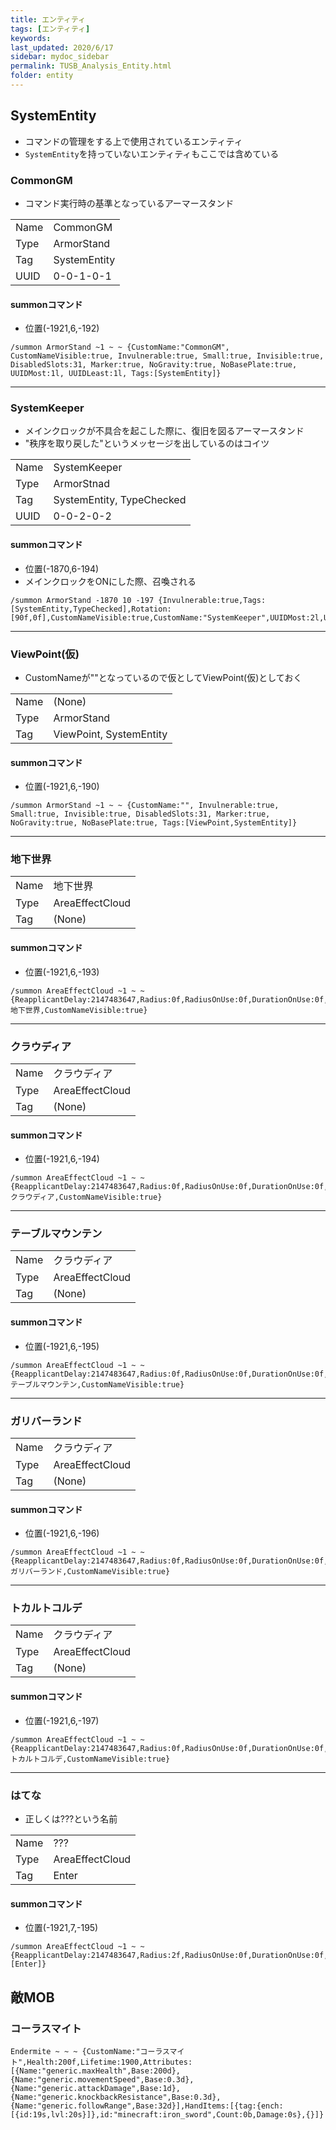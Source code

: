 ```yaml
---
title: エンティティ
tags: [エンティティ]
keywords: 
last_updated: 2020/6/17
sidebar: mydoc_sidebar
permalink: TUSB_Analysis_Entity.html
folder: entity
---
```


## SystemEntity

- コマンドの管理をする上で使用されているエンティティ
- `SystemEntity`を持っていないエンティティもここでは含めている

### CommonGM

- コマンド実行時の基準となっているアーマースタンド

|||
|-|-|
|Name|CommonGM|
|Type|ArmorStand|
|Tag|SystemEntity|
|UUID|0-0-1-0-1|

#### summonコマンド

- 位置(-1921,6,-192)

```minecraftcommand
/summon ArmorStand ~1 ~ ~ {CustomName:"CommonGM", CustomNameVisible:true, Invulnerable:true, Small:true, Invisible:true, DisabledSlots:31, Marker:true, NoGravity:true, NoBasePlate:true, UUIDMost:1l, UUIDLeast:1l, Tags:[SystemEntity]}
```

---

### SystemKeeper

- メインクロックが不具合を起こした際に、復旧を図るアーマースタンド
- "秩序を取り戻した"というメッセージを出しているのはコイツ

|||
|-|-|
|Name|SystemKeeper|
|Type|ArmorStnad|
|Tag|SystemEntity, TypeChecked|
|UUID|0-0-2-0-2|

#### summonコマンド

- 位置(-1870,6-194)
- メインクロックをONにした際、召喚される

```minecraftcommand
/summon ArmorStand -1870 10 -197 {Invulnerable:true,Tags:[SystemEntity,TypeChecked],Rotation:[90f,0f],CustomNameVisible:true,CustomName:"SystemKeeper",UUIDMost:2l,UUIDLeast:2l}
```

---

### ViewPoint(仮)

- CustomNameが""となっているので仮としてViewPoint(仮)としておく

|||
|-|-|
|Name|(None)|
|Type|ArmorStand|
|Tag|ViewPoint, SystemEntity|

#### summonコマンド

- 位置(-1921,6,-190)

```minecraftcommand
/summon ArmorStand ~1 ~ ~ {CustomName:"", Invulnerable:true, Small:true, Invisible:true, DisabledSlots:31, Marker:true, NoGravity:true, NoBasePlate:true, Tags:[ViewPoint,SystemEntity]}
```

---

### 地下世界

|||
|-|-|
|Name|地下世界|
|Type|AreaEffectCloud|
|Tag|(None)|

#### summonコマンド

- 位置(-1921,6,-193)

```minecraftcommand
/summon AreaEffectCloud ~1 ~ ~ {ReapplicantDelay:2147483647,Radius:0f,RadiusOnUse:0f,DurationOnUse:0f,Duration:2147483647,RadiusPerTick:0f,WaitTime:0,Age:0,Particle:take,CustomName:地下世界,CustomNameVisible:true}
```

---

### クラウディア

|||
|-|-|
|Name|クラウディア|
|Type|AreaEffectCloud|
|Tag|(None)|

#### summonコマンド

- 位置(-1921,6,-194)

```minecraftcommand
/summon AreaEffectCloud ~1 ~ ~ {ReapplicantDelay:2147483647,Radius:0f,RadiusOnUse:0f,DurationOnUse:0f,Duration:2147483647,RadiusPerTick:0f,WaitTime:0,Age:0,Particle:take,CustomName:クラウディア,CustomNameVisible:true}
```

---

### テーブルマウンテン

|||
|-|-|
|Name|クラウディア|
|Type|AreaEffectCloud|
|Tag|(None)|

#### summonコマンド

- 位置(-1921,6,-195)

```minecraftcommand
/summon AreaEffectCloud ~1 ~ ~ {ReapplicantDelay:2147483647,Radius:0f,RadiusOnUse:0f,DurationOnUse:0f,Duration:2147483647,RadiusPerTick:0f,WaitTime:0,Age:0,Particle:take,CustomName:テーブルマウンテン,CustomNameVisible:true}
```

---

### ガリバーランド

|||
|-|-|
|Name|クラウディア|
|Type|AreaEffectCloud|
|Tag|(None)|

#### summonコマンド

- 位置(-1921,6,-196)

```minecraftcommand
/summon AreaEffectCloud ~1 ~ ~ {ReapplicantDelay:2147483647,Radius:0f,RadiusOnUse:0f,DurationOnUse:0f,Duration:2147483647,RadiusPerTick:0f,WaitTime:0,Age:0,Particle:take,CustomName:ガリバーランド,CustomNameVisible:true}
```

---

### トカルトコルデ

|||
|-|-|
|Name|クラウディア|
|Type|AreaEffectCloud|
|Tag|(None)|

#### summonコマンド

- 位置(-1921,6,-197)

```minecraftcommand
/summon AreaEffectCloud ~1 ~ ~ {ReapplicantDelay:2147483647,Radius:0f,RadiusOnUse:0f,DurationOnUse:0f,Duration:2147483647,RadiusPerTick:0f,WaitTime:0,Age:0,Particle:take,CustomName:トカルトコルデ,CustomNameVisible:true}
```

---

### はてな

- 正しくは???という名前

|||
|-|-|
|Name|???|
|Type|AreaEffectCloud|
|Tag|Enter|

#### summonコマンド

- 位置(-1921,7,-195)

```minecraftcommand
/summon AreaEffectCloud ~1 ~ ~ {ReapplicantDelay:2147483647,Radius:2f,RadiusOnUse:0f,DurationOnUse:0f,Duration:2147483647,RadiusPerTick:0f,WaitTime:0,Age:0,Particle:take,CustomName:???,CustomNameVisible:true,Tags:[Enter]}
```

## 敵MOB

### コーラスマイト

```minecraftcommand
Endermite ~ ~ ~ {CustomName:"コーラスマイト",Health:200f,Lifetime:1900,Attributes:[{Name:"generic.maxHealth",Base:200d},{Name:"generic.movementSpeed",Base:0.3d},{Name:"generic.attackDamage",Base:1d},{Name:"generic.knockbackResistance",Base:0.3d},{Name:"generic.followRange",Base:32d}],HandItems:[{tag:{ench:[{id:19s,lvl:20s}]},id:"minecraft:iron_sword",Count:0b,Damage:0s},{}]}
```

[CommonGM]:/TUSB_Analysis/entity/TUSB_Analysis_Entity.html
[エンダーマイト]:/TUSB_Analysis/entity/TUSB_Analysis_Entity.html
[SystemKeeper]:/TUSB_Analysis/entity/TUSB_Analysis_Entity.html
[地下世界]:/TUSB_Analysis/entity/TUSB_Analysis_Entity.html
[クラウディア]:/TUSB_Analysis/entity/TUSB_Analysis_Entity.html
[テーブルマウンテン]:/TUSB_Analysis/entity/TUSB_Analysis_Entity.html
[ガリバーランド]:/TUSB_Analysis/entity/TUSB_Analysis_Entity.html
[トカルトコルデ]:/TUSB_Analysis/entity/TUSB_Analysis_Entity.html
[お試しセットの印玉]:/TUSB_Analysis/entity/TUSB_Analysis_Item.html
[ViewPoint(仮)]:/TUSB_Analysis/entity/TUSB_Analysis_Entity.html
[秒針]:/TUSB_Analysis/entity/TUSB_Analysis_Entity.html
[分針]:/TUSB_Analysis/entity/TUSB_Analysis_Entity.html
[時針]:/TUSB_Analysis/entity/TUSB_Analysis_Entity.html

[jobSave]:/TUSB_Analysis/others/TUSB_Analysis_Data.html
[jobLoad]:/TUSB_Analysis/others/TUSB_Analysis_Data.html

[お試しセットの印玉]:/TUSB_Analysis/others/TUSB_Analysis_Item.html

[メインクロック開始時リセットするもの]:/TUSB_Analysis/command/reset.html
[初回ログイン時処理]:/TUSB_Analysis/command/firstLoginProcessing.html
[ログイン時処理]:/TUSB_Analysis/command/loginProcessing.html
[ジョブチェンジ先判定]:/TUSB_Analysis/command/jobChangeJudgement.html
[ジョブセーブ]:/TUSB_Analysis/command/jobSave.html
[ジョブロード]:/TUSB_Analysis/command/jobLoad.html
[ステータス表示]:/TUSB_Analysis/command/statusDisplay.html
[攻略率表示]:/TUSB_Analysis/command/conquerDisplay.html
[ワープ処理ジョブ島・通常世界]:/TUSB_Analysis/command/warpProcessing.html
[KeepInventory確認]:/TUSB_Analysis/command/keepInventoryCheck.html
[満腹度修正]:/TUSB_Analysis/command/satietyFix.html
[経験値取得処理]:/TUSB_Analysis/command/expProcessing.html
[レベルアップ処理]:/TUSB_Analysis/command/levelupProcessing.html
[最大HP調整処理]:/TUSB_Analysis/command/hpFix.html
[難易度調整]:/TUSB_Analysis/command/difficultyAdjustment.html
[島攻略処理]:/TUSB_Analysis/command/conquerProcessing.html
[習得スキル取得]:/TUSB_Analysis/command/skillAcquisition.html
[時計島]:/TUSB_Analysis/command/clockIslandProcessing.html
[マクラウェル内部]:/TUSB_Analysis/command/insideMcLawell.html
[スコアボードの設定]:/TUSB_Analysis/command/setScoreboard.html
[メインクロック処理]:/TUSB_Analysis/command/mainclockProcessing.html
[SystemKeeper処理]:/TUSB_Analysis/command/systemKeeperProcessing.html
[かまど再設定]:/TUSB_Analysis/command/furnaceProcessing.html
[毎tick必ず最初に実行したいコマンド群]:/TUSB_Analysis/command/runFirst.html
[エリア侵入記録]:/TUSB_Analysis/command/areaRecord.html
